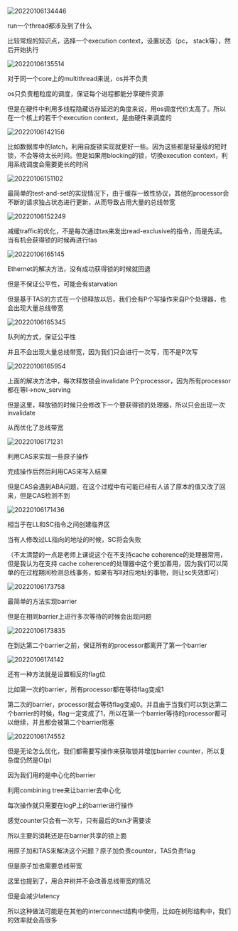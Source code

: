 ![20220106134446](https://picsheep.oss-cn-beijing.aliyuncs.com/pic/20220106134446.png)

run一个thread都涉及到了什么

比较常规的知识点，选择一个execution context，设置状态（pc， stack等），然后开始执行

![20220106135514](https://picsheep.oss-cn-beijing.aliyuncs.com/pic/20220106135514.png)

对于同一个core上的multithread来说，os并不负责

os只负责粗粒度的调度，保证每个进程都能分享硬件资源

但是在硬件中利用多线程隐藏访存延迟的角度来说，用os调度代价太高了。所以在一个核上的若干个execution context，是由硬件来调度的

![20220106142156](https://picsheep.oss-cn-beijing.aliyuncs.com/pic/20220106142156.png)

比如数据库中的latch，利用自旋锁实现就更好一些。因为这些都是轻量级的短时锁，不会等待太长时间。但是如果用blocking的锁，切换execution context，利用系统调度会需要更长的时间

![20220106151102](https://picsheep.oss-cn-beijing.aliyuncs.com/pic/20220106151102.png)

最简单的test-and-set的实现情况下，由于缓存一致性协议，其他的processor会不断的请求独占状态进行更新，从而导致占用大量的总线带宽

![20220106152249](https://picsheep.oss-cn-beijing.aliyuncs.com/pic/20220106152249.png)

减缓traffic的优化，不是每次通过tas来发出read-exclusive的指令，而是先读。当有机会获得锁的时候再进行tas

![20220106165145](https://picsheep.oss-cn-beijing.aliyuncs.com/pic/20220106165145.png)

Ethernet的解决方法，没有成功获得锁的时候就回退

但是不保证公平性，可能会有starvation

但是基于TAS的方式在一个锁释放以后，我们会有P个写操作来自P个处理器，也会出现大量总线带宽

![20220106165345](https://picsheep.oss-cn-beijing.aliyuncs.com/pic/20220106165345.png)

队列的方式，保证公平性

并且不会出现大量总线带宽，因为我们只会进行一次写，而不是P次写

![20220106165954](https://picsheep.oss-cn-beijing.aliyuncs.com/pic/20220106165954.png)

上面的解决方法中，每次释放锁会invalidate P个processor，因为所有processor都在等l->now_serving

但是这里，释放锁的时候只会修改下一个要获得锁的处理器，所以只会出现一次invalidate

从而优化了总线带宽

![20220106171231](https://picsheep.oss-cn-beijing.aliyuncs.com/pic/20220106171231.png)

利用CAS来实现一些原子操作

完成操作后然后利用CAS来写入结果

但是CAS会遇到ABA问题，在这个过程中有可能已经有人该了原本的值又改了回来，但是CAS检测不到

![20220106171436](https://picsheep.oss-cn-beijing.aliyuncs.com/pic/20220106171436.png)

相当于在LL和SC指令之间创建临界区

当有人修改过LL指向的地址的时候，SC将会失败

（不太清楚的一点是老师上课说这个在不支持cache coherence的处理器常用，但是我认为在支持 cache coherence的处理器中这个更加善用，因为我们可以简单的在过程期间检测总线事务，如果有写ll对应地址的事物，则让sc失效即可）

![20220106173758](https://picsheep.oss-cn-beijing.aliyuncs.com/pic/20220106173758.png)

最简单的方法实现barrier

但是在相同barrier上进行多次等待的时候会出现问题

![20220106173835](https://picsheep.oss-cn-beijing.aliyuncs.com/pic/20220106173835.png)

在到达第二个barrier之前，保证所有的processor都离开了第一个barrier

![20220106174142](https://picsheep.oss-cn-beijing.aliyuncs.com/pic/20220106174142.png)

还有一种方法就是设置相反的flag位

比如第一次的barrier，所有processor都在等待flag变成1

第二次的barrier，processor就会等待flag变成0。并且由于当我们可以到达第二个barrier的时候，flag一定变成了1，所以在第一个barrier等待的processor都可以继续，并且都会被第二个barrier阻塞

![20220106174552](https://picsheep.oss-cn-beijing.aliyuncs.com/pic/20220106174552.png)

但是无论怎么优化，我们都需要写操作来获取锁并增加barrier counter，所以复杂度仍然是O(p)

因为我们用的是中心化的barrier

利用combining tree来让barrier去中心化

每次操作就只需要在logP上的barrier进行操作

感觉counter只会有一次写，只有最后的txn才需要读

所以主要的消耗还是在barrier共享的锁上面

用原子加和TAS来解决这个问题？原子加负责counter，TAS负责flag

但是原子加也需要总线带宽

这里也提到了，用合并树并不会改善总线带宽的情况

但是会减少latency

所以这种做法可能是在其他的interconnect结构中使用，比如在树形结构中，我们的效率就会高很多